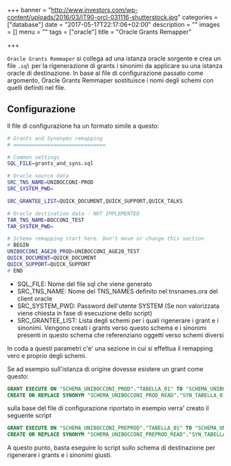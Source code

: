 +++
banner = "http://www.investors.com/wp-content/uploads/2016/03/IT90-orcl-031116-shutterstock.jpg"
categories = ["database"]
date = "2017-05-17T22:17:06+02:00"
description = ""
images = []
menu = ""
tags = ["oracle"]
title = "Oracle Grants Remapper"

+++

``Oracle Grants Remmaper`` si collega ad una istanza oracle sorgente e crea un file ``.sql`` per la rigenerazione di grants i sinonimi da applicare su una istanza oracle di destinazione.
In base al file di configurazione passato come argomento, Oracle Grants Remmaper sostituisce i nomi degli schemi con quelli definiti nel file.

<!--more-->

Configurazione
---

Il file di configurazione ha un formato simile a questo:

```bash
# Grants and Synonyms remapping
# ==============================

# Common settings
SQL_FILE=grants_and_syns.sql

# Oracle source data
SRC_TNS_NAME=UNIBOCCONI-PROD
SRC_SYSTEM_PWD=

SRC_GRANTEE_LIST=QUICK_DOCUMENT,QUICK_SUPPORT,QUICK_TALKS

# Oracle destination data - NOT IMPLEMENTED
TAR_TNS_NAME=BOCCONI_TEST
TAR_SYSTEM_PWD=

# Schema remapping start here. Don't move or change this section
# BEGIN
UNIBOCCONI_AGE20_PROD=UNIBOCCONI_AGE20_TEST
QUICK_DOCUMENT=QUICK_DOCUMENT
QUICK_SUPPORT=QUICK_SUPPORT
# END

```

* SQL_FILE: Nome del file sql che viene generato
* SRC_TNS_NAME: Nome del TNS_NAMES definito nel tnsnames.ora del client oracle
* SRC_SYSTEM_PWD: Password dell'utente SYSTEM (Se non valorizzata viene chiesta in fase di esecuzione dello script)
* SRC_GRANTEE_LIST: Lista degli schemi per i quali rigenerare i grant e i sinonimi. Vengono creati i grants verso questo schema e i sinonimi presenti in questo schema che referenziano oggetti verso schemi diversi

In coda a questi parametri c'e' una sezione in cui si effettua il remapping vero e proprio degli schemi.

Se ad esempio sull'istanza di origine dovesse esistere un grant come questo:

```sql
GRANT EXECUTE ON "SCHEMA_UNIBOCCONI_PROD"."TABELLA_01" TO "SCHEMA_UNIBOCCONI_PROD_READ";
CREATE OR REPLACE SYNONYM "SCHEMA_UNIBOCCONI_PROD_READ"."SYN_TABELLA_01" FOR "SCHEMA_UNIBOCCONI_PROD"."TABELLA_01";
```

sulla base del file di configurazione riportato in esempio verra' creato il seguente script

```sql
GRANT EXECUTE ON "SCHEMA_UNIBOCCONI_PREPROD"."TABELLA_01" TO "SCHEMA_UNIBOCCONI_PREPROD_READ";
CREATE OR REPLACE SYNONYM "SCHEMA_UNIBOCCONI_PREPROD_READ"."SYN_TABELLA_01" FOR "SCHEMA_UNIBOCCONI_PREPROD"."TABELLA_01";
```

A questo punto, basta eseguire lo script sullo schema di destinazione per rigenerare i grants e i sinonimi giusti.

